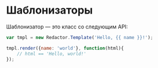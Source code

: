 # Шаблонизаторы

Шаблонизатор — это класс со следующим API:
```javascript
var tmpl = new Redactor.Template('Hello, {{ name }}!');

tmpl.render({name: 'world'}, function(html){
    // html == 'Hello, world!'
});
```
